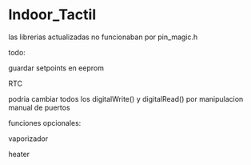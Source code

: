 # Indoor_Tactil
las librerias actualizadas no funcionaban por pin_magic.h

todo:

guardar setpoints en eeprom

RTC

podria cambiar todos los digitalWrite() y digitalRead() por manipulacion manual de puertos

funciones opcionales:

vaporizador

heater
